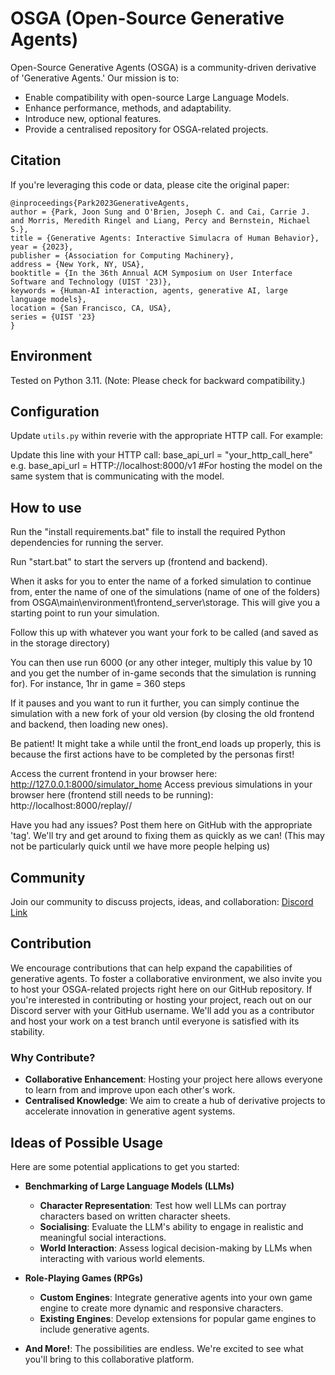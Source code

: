 # OSGA (Open-Source Generative Agents)

Open-Source Generative Agents (OSGA) is a community-driven derivative of 'Generative Agents.' Our mission is to:

- Enable compatibility with open-source Large Language Models.
- Enhance performance, methods, and adaptability.
- Introduce new, optional features.
- Provide a centralised repository for OSGA-related projects.

## Citation

If you're leveraging this code or data, please cite the original paper:
```
@inproceedings{Park2023GenerativeAgents,
author = {Park, Joon Sung and O'Brien, Joseph C. and Cai, Carrie J. and Morris, Meredith Ringel and Liang, Percy and Bernstein, Michael S.},
title = {Generative Agents: Interactive Simulacra of Human Behavior},
year = {2023},
publisher = {Association for Computing Machinery},
address = {New York, NY, USA},
booktitle = {In the 36th Annual ACM Symposium on User Interface Software and Technology (UIST '23)},
keywords = {Human-AI interaction, agents, generative AI, large language models},
location = {San Francisco, CA, USA},
series = {UIST '23}
}
```

## Environment

Tested on Python 3.11. (Note: Please check for backward compatibility.)

## Configuration

Update `utils.py` within reverie with the appropriate HTTP call. For example:

Update this line with your HTTP call:
base_api_url = "your_http_call_here"
e.g.
base_api_url = HTTP://localhost:8000/v1 #For hosting the model on the same system that is communicating with the model.

## How to use

Run the "install requirements.bat" file to install the required Python dependencies for running the server.


Run "start.bat" to start the servers up (frontend and backend). 

  When it asks for you to enter the name of a forked simulation to continue from, enter the name of one of the simulations (name of one of the folders) from OSGA\main\environment\frontend_server\storage. 
  This will give you a starting point to run your simulation.

  Follow this up with whatever you want your fork to be called (and saved as in the storage directory)

  You can then use run 6000 (or any other integer, multiply this value by 10 and you get the number of in-game seconds that the simulation is running for). For instance, 1hr in game = 360 steps
  
  If it pauses and you want to run it further, you can simply continue the simulation with a new fork of your old version (by closing the old frontend and backend, then loading new ones).


Be patient! It might take a while until the front_end loads up properly, this is because the first actions have to be completed by the personas first!


Access the current frontend in your browser here: http://127.0.0.1:8000/simulator_home
Access previous simulations in your browser here (frontend still needs to be running): http://localhost:8000/replay/<simulation-name>/<starting-time-step>


Have you had any issues? Post them here on GitHub with the appropriate 'tag'. We'll try and get around to fixing them as quickly as we can! (This may not be particularly quick until we have more people helping us)

## Community

Join our community to discuss projects, ideas, and collaboration: [Discord Link](https://discord.gg/GefGyX4qT6)

## Contribution

We encourage contributions that can help expand the capabilities of generative agents. To foster a collaborative environment, we also invite you to host your OSGA-related projects right here on our GitHub repository.
If you're interested in contributing or hosting your project, reach out on our Discord server with your GitHub username. We'll add you as a contributor and host your work on a test branch until everyone is satisfied with its stability.

### Why Contribute?

- **Collaborative Enhancement**: Hosting your project here allows everyone to learn from and improve upon each other's work.
- **Centralised Knowledge**: We aim to create a hub of derivative projects to accelerate innovation in generative agent systems.

## Ideas of Possible Usage

Here are some potential applications to get you started:

- **Benchmarking of Large Language Models (LLMs)**
  - **Character Representation**: Test how well LLMs can portray characters based on written character sheets.
  - **Socialising**: Evaluate the LLM's ability to engage in realistic and meaningful social interactions.
  - **World Interaction**: Assess logical decision-making by LLMs when interacting with various world elements.

- **Role-Playing Games (RPGs)**
  - **Custom Engines**: Integrate generative agents into your own game engine to create more dynamic and responsive characters.
  - **Existing Engines**: Develop extensions for popular game engines to include generative agents.

- **And More!**: The possibilities are endless. We're excited to see what you'll bring to this collaborative platform.
